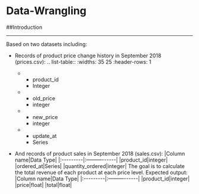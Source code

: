 # Data-Wrangling
##Introduction
***

Based on two datasets including:
- Records of product price change history in September 2018 (prices.csv):
.. list-table::
   :widths: 35 25
   :header-rows: 1

   * - product_id
     - Integer
   * - old_price
     - integer
   * - new_price
     - integer
   * - update_at
     - Series
- And records of product sales in September 2018 (sales.csv):
  |Column name|Data Type|
  |:---------|:———------|
  |product_id|integer|
  |ordered_at|Series|
  |quantity_ordered|integer|
The goal is to calculate the total revenue of each product at each price level. Expected output:
  |Column name|Data Type|
  |:---------|:———------|
  |product_id|integer|
  |price|float|
  |total|float|
